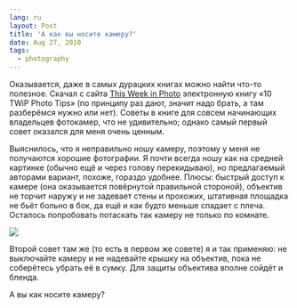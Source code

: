 ```yaml
---
lang: ru
layout: Post
title: 'А как вы носите камеру?'
date: Aug 27, 2010
tags:
  - photography
---
```


Оказывается, даже в самых дурацких книгах можно найти что-то полезное. Скачал с сайта [This Week in Photo](http://www.thisweekinphoto.com/) электронную книгу «10 TWiP Photo Tips» (по принципу раз дают, значит надо брать, а там разберёмся нужно или нет). Советы в книге для совсем начинающих владельцев фотокамер, что не удивительно; однако самый первый совет оказался для меня очень ценным.

Выяснилось, что я неправильно ношу камеру, поэтому у меня не получаются хорошие фотографии. Я почти всегда ношу как на средней картинке (обычно ещё и через голову перекидываю), но предлагаемый авторами вариант, похоже, гораздо удобнее. Плюсы: быстрый доступ к камере (она оказывается повёрнутой правильной стороной), объектив не торчит наружу и не задевает стены и прохожих, штативная площадка не бьёт больно в бок, да ещё и как будто меньше спадает с плеча. Осталось попробовать потаскать так камеру не только по комнате.

![](http://wow.sapegin.me/293l111F130P/carrying-camera.jpg)

Второй совет там же (то есть в первом же совете) я и так применяю: не выключайте камеру и не надевайте крышку на объектив, пока не соберётесь убрать её в сумку. Для защиты объектива вполне сойдёт и бленда.

А вы как носите камеру?
